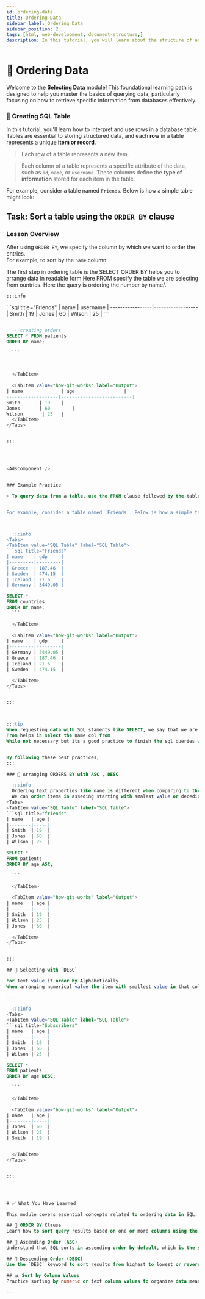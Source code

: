 ```yaml
---
id: ordering-data
title: Ordering Data
sidebar_label: Ordering Data
sidebar_position: 2
tags: [html, web-development, document-structure,]
description: In this tutorial, you will learn about the structure of an HTML document and how to create a basic HTML document.
---
```


# 📗 Ordering Data

Welcome to the **Selecting Data** module! This foundational learning path is designed to help you master the basics of querying data, particularly focusing on how to retrieve specific information from databases effectively.


<AdsComponent />


### 📘 Creating SQL Table

In this tutorial, you'll learn how to interpret and use rows in a database table. Tables are essential to storing structured data, and each **row** in a table represents a unique **item or record**.
> Each row of a table represents a new item.

> Each column of a table represents a specific attribute of the data, such as `id`, `name`, or `username`. 
> These columns define the **type of information** stored for each item in the table.


For example, consider a table named `Friends`. Below is how a simple table might look:


## Task: Sort a table using the `ORDER BY` clause

### Lesson Overview

After using `ORDER BY`, we specify the column by which we want to order the entries.  
For example, to sort by the `name` column:

The first step in ordering table is the SELECT
ORDER BY helps you to arrange data in readable form
Here FROM specify the table we are selecting from ountries. 
Here the query is ordering the number by name/. 

    :::info
<Tabs>
  <TabItem value="SQL Table" label="SQL Table">
```sql title="Friends"
| name            | username         |
-----------------|------------------|
 Smith       | 19       |
 Jones     | 60      |
 Wilson    | 25      |
```
  </TabItem>

<TabItem value="SQL Code" label="SQL Code">
  
  ```sql title="Creating SQL Tables & db. "

    -- creating orders
SELECT * FROM patients
ORDER BY name;

    ```



    </TabItem>
    
    <TabItem value="how-git-works" label="Output">
| name              | age                  |
-------------------|--------------------------|
Smith       | 19    |
Jones       | 60        |
Wilson       | 25   |
    </TabItem>
</Tabs>


:::




<AdsComponent />


### Example Practice 

> To query data from a table, use the FROM clause followed by the table's name.


For example, consider a table named `Friends`. Below is how a simple table might look:



    :::info
<Tabs>
  <TabItem value="SQL Table" label="SQL Table">
```sql title="Friends"
| name    | gdp     |
|---------|---------|
| Greece  | 187.46  |
| Sweden  | 474.15  |
| Iceland | 21.6    |
| Germany | 3449.05 |

```
  </TabItem>

<TabItem value="SQL Code" label="SQL Code">
  
  ```sql title="Creating SQL Tables. "
SELECT *
FROM countries
ORDER BY name;
    ```

    </TabItem>
    
    <TabItem value="how-git-works" label="Output">
| name    | gdp     |
|---------|---------|
| Germany | 3449.05 |
| Greece  | 187.46  |
| Iceland | 21.6    |
| Sweden  | 474.15  |

    </TabItem>
</Tabs>


:::



:::tip
 When requesting data with SQL staments like SELECT, we say that we are making a query.
From helps in select the name col from
While not necessary but its a good practice to finish the sql queries with;


By following these best practices, 
:::

### 🔄 Arranging ORDERS BY with ASC , DESC

    :::info
    Ordering text properties like name is different when comparing to the age
    We can order items in asseding starting with smalest value or deceding. 
<Tabs>
  <TabItem value="SQL Table" label="SQL Table">
```sql title="friends"
| name   | age |
|--------|-----|
| Smith  | 19  |
| Jones  | 60  |
| Wilson | 25  |

```
  </TabItem>

<TabItem value="SQL Code" label="SQL Code">
  
  ```sql title="Creating SQL Tables. "
SELECT *
FROM patients
ORDER BY age ASC;

    ```

    </TabItem>
    
    <TabItem value="how-git-works" label="Output">
| name   | age |
|--------|-----|
| Smith  | 19  |
| Wilson | 25  |
| Jones  | 60  |

    </TabItem>
</Tabs>


:::

## 🧹 Selecting with `DESC`

For Text value it order by Alphabetically 
When arranging numerical value the item with smallest value in that coloumn comes first 

---

    :::info
<Tabs>
  <TabItem value="SQL Table" label="SQL Table">
```sql title="Subscribers"
| name   | age |
|--------|-----|
| Smith  | 19  |
| Jones  | 60  |
| Wilson | 25  |

```
  </TabItem>

<TabItem value="SQL Code" label="SQL Code">
  
  ```sql title="Creating SQL Tables. "
SELECT *
FROM patients
ORDER BY age DESC;

    ```

    </TabItem>
    
    <TabItem value="how-git-works" label="Output">
| name   | age |
|--------|-----|
| Jones  | 60  |
| Wilson | 25  |
| Smith  | 19  |


    </TabItem>
</Tabs>


:::




# ✅ What You Have Learned

This module covers essential concepts related to ordering data in SQL:

## 📌 ORDER BY Clause  
Learn how to sort query results based on one or more columns using the `ORDER BY` keyword.

## 🔼 Ascending Order (ASC)  
Understand that SQL sorts in ascending order by default, which is the same as explicitly using `ASC`.

## 🔽 Descending Order (DESC)  
Use the `DESC` keyword to sort results from highest to lowest or reverse alphabetical order.

## 📊 Sort by Column Values  
Practice sorting by numeric or text column values to organize data meaningfully.

---
